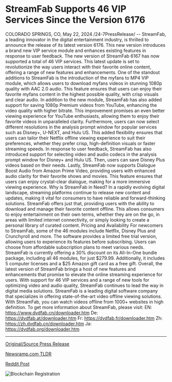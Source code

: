 # StreamFab Supports 46 VIP Services Since the Version 6176

COLORADO SPRINGS, CO, May 22, 2024 /24-7PressRelease/ -- StreamFab, a leading innovator in the digital entertainment industry, is thrilled to announce the release of its latest version 6176. This new version introduces a brand new VIP service module and enhances existing features in response to user feedback.  The new version of StreamFab 6167 has now supported a total of 46 VIP services. This latest update is set to revolutionize the way users interact with their favorite online content, offering a range of new features and enhancements.  One of the standout additions to StreamFab is the introduction of the myfans to MP4 VIP module, which allows users to download myfans videos in stunning 1080p quality with AAC 2.0 audio. This feature ensures that users can enjoy their favorite myfans content in the highest possible quality, with crisp visuals and clear audio.  In addition to the new module, StreamFab has also added support for saving 1080p Premium videos from YouTube, enhancing the video quality with higher bitrate. This improvement promises an even better viewing experience for YouTube enthusiasts, allowing them to enjoy their favorite videos in unparalleled clarity.  Furthermore, users can now select different resolutions in the analysis prompt window for popular services such as Disney+, U-NEXT, and Hulu US. This added flexibility ensures that users can tailor their Netflix offline viewing experience to suit their preferences, whether they prefer crisp, high-definition visuals or faster streaming speeds.  In response to user feedback, StreamFab has also introduced support for selecting video and audio codecs in the analysis prompt window for Disney+ and Hulu US. Then, users can save Disney Plus videos based on their needs.  Lastly, StreamFab now supports Dialogue Boost Audio from Amazon Prime Video, providing users with enhanced audio clarity for their favorite shows and movies. This feature ensures that users can enjoy crystal-clear dialogue, making for a more immersive viewing experience.  Why is StreamFab in Need? In a rapidly evolving digital landscape, streaming platforms continue to release new content and updates, making it vital for consumers to have reliable and forward-thinking solutions. StreamFab offers just that, providing users with the ability to download and manage their favorite content offline. This allows consumers to enjoy entertainment on their own terms, whether they are on the go, in areas with limited internet connectivity, or simply looking to create a personal library of curated content.  Pricing and Availability For newcomers to StreamFab, some of the 46 modules include Netflix, Disney Plus and Crunchyroll and more.  The software provides a limited free trial version, allowing users to experience its features before subscribing. Users can choose from affordable subscription plans to meet various needs.  StreamFab is currently offering a 30% discount on its All-In-One bundle package, including all 46 modules, for just $279.99. Additionally, it includes 5 computer licenses and a $25 Amazon gift card as a free gift.  Overall, the latest version of StreamFab brings a host of new features and enhancements that promise to elevate the online streaming experience for users. With support for 46 VIP services and a range of new tools for optimizing video and audio quality, StreamFab continues to lead the way in digital media solutions.  StreamFab is a leading digital software company that specializes in offering state-of-the-art video offline viewing solutions. With StreamFab, you can watch videos offline from 1000+ websites in high definition.  To get more information about StreamFab, please visit: EN: https://www.dvdfab.cn/downloader.htm De: https://dvdfab.at/downloader.htm Fr: https://dvdfab.fr/downloader.htm Zh: https://zh.dvdfab.cn/downloader.htm Ja: https://dvdfab.org/downloader.htm 

---

[Original/Source Press Release](https://www.24-7pressrelease.com/press-release/511061/streamfab-supports-46-vip-services-since-the-version-6176)
                    

[Newsramp.com TLDR](https://newsramp.com/curated-news/streamfab-releases-new-version-6176-with-enhanced-vip-service-module/417f0cea989401fb4c3903e5b3dcfeca) 

 



[Reddit Post](https://www.reddit.com/r/GamingNewsRamp/comments/1cxu9s0/streamfab_releases_new_version_6176_with_enhanced/) 



![Blockchain Registration](https://cdn.newsramp.app/24-7PressRelease/qrcode/245/22/poemaog6.webp)